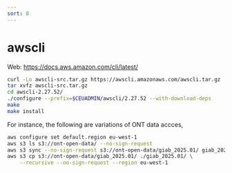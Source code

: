 ```yaml
---
sort: 8
---
```


# awscli

Web: <https://docs.aws.amazon.com/cli/latest/>

```bash
curl -Lo awscli-src.tar.gz https://awscli.amazonaws.com/awscli.tar.gz
tar xvfz awscli-src.tar.gz
cd awscli-2.27.52/
./configure --prefix=$CEUADMIN/awscli/2.27.52 --with-download-deps
make
make install
```

For instance, the following are variations of ONT data accces,

```bash
aws configure set default.region eu-west-1
aws s3 ls s3://ont-open-data/ --no-sign-request
aws s3 sync --no-sign-request s3://ont-open-data/giab_2025.01/ giab_2025.01/
aws s3 cp s3://ont-open-data/giab_2025.01/ ./giab_2025.01/ \
    --recursive --no-sign-request --region eu-west-1
```
